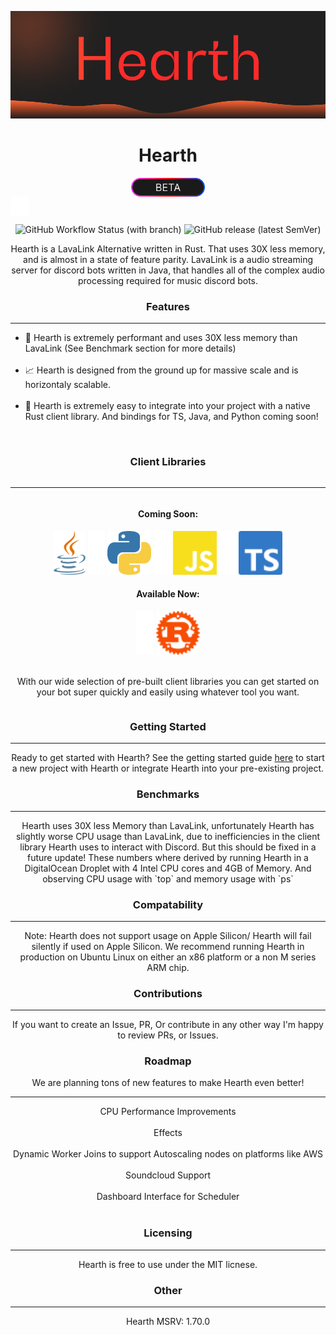 ![alt text](assets/logo.png)
<h1 align="center">
    Hearth
</h1>
<div align="center">
<img src="assets/beta.png" align="center" height="30" />
</div>
<img src="assets/spacer_vertical.png" align="center" height="30" />
<p align="center">
<img alt="GitHub Workflow Status (with branch)" src="https://img.shields.io/github/actions/workflow/status/Hearth-Industries/Hearth/rust.yml?branch=master">
<img alt="GitHub release (latest SemVer)" src="https://img.shields.io/github/v/release/Hearth-Industries/Hearth">
    
</p>
<p align="center">
Hearth is a LavaLink Alternative written in Rust. That uses 30X less memory, and is almost in a state of feature parity. LavaLink is a audio streaming server for discord bots written in Java, that handles all of the complex audio processing required for music discord bots.
</p>
<h3 align="center">Features</h3>
<hr/>
<p align="center" >
<ul>
  <li>💨 Hearth is extremely performant and uses 30X less memory than LavaLink (See Benchmark section for more details)</li><br/>
  <li>📈 Hearth is designed from the ground up for massive scale and is horizontaly scalable.</li><br/>
  <li >🔧 Hearth is extremely easy to integrate into your project with a native Rust client library. And bindings for TS, Java, and Python coming soon!</li><br/>
</ul>
<div style="display: flex;align-content: center;justify-content: center;">
    <div style="display: flex;flex-direction: column;">
        <h3 align="center">Client Libraries</h3>
        <hr/>
        <div align="center">
            <h4>Coming Soon:</h4>
            <img height="70" src="assets/java.svg"/>
            <img  height="70"  src="assets/spacer.png"/>
            <img height="70" src="assets/python.png"/>
            <img  height="70"  src="assets/spacer.png"/>
            <img  height="70"  src="assets/javascript.svg"/>
            <img  height="70"  src="assets/spacer.png"/>
            <img  height="70"  src="assets/typescript.svg"/>
            <h4>Available Now:</h4>
            <img  height="70"  src="assets/spacer.png"/>
            <img  height="70"  src="assets/rust.svg"/>
        </div>
        <br/>
        <p align="center" >
            With our wide selection of pre-built client libraries you can get started on your bot super quickly and easily using whatever tool you want. 
        </p>
    </div>
</div>

<h3 align="center">Getting Started</h3>
<hr/>
<p align="center" >
Ready to get started with Hearth? See the getting started guide <a href="https://github.com/Hearth-Industries/Hearth/blob/master/GETTING_STARTED.md">here</a> to start a new project with Hearth or integrate Hearth into your pre-existing project.
</p>
<h3 align="center">Benchmarks</h3>
<hr/>
<p align="center" >
Hearth uses 30X less Memory than LavaLink, unfortunately Hearth has slightly worse CPU usage than LavaLink, due to inefficiencies
in the client library Hearth uses to interact with Discord. But this should be fixed in a future update! These numbers where derived by running Hearth in a DigitalOcean Droplet with 4 Intel CPU cores and 4GB of Memory. And observing CPU usage with `top` and memory usage with `ps`
</p>
<h3 align="center">Compatability</h3>
<hr/>
<p align="center" >
Note: Hearth does not support usage on Apple Silicon/ Hearth will fail silently if used on Apple Silicon. We recommend running Hearth in production on Ubuntu Linux on either an x86 platform or a non M series ARM chip.
<h3 align="center">Contributions</h3>
<hr/>
<p align="center" >
If you want to create an Issue, PR, Or contribute in any other way I'm happy to review PRs, or Issues.
</p>
<h3 align="center">Roadmap</h3>
<p align="center" >
We are planning tons of new features to make Hearth even better!
<hr/>
<p align="center" >
  CPU Performance Improvements<br/><br/>
  Effects<br/><br/>
  Dynamic Worker Joins to support Autoscaling nodes on platforms like AWS<br/><br/>
  Soundcloud Support<br/><br/>
  Dashboard Interface for Scheduler <br/><br/>
<h3 align="center">Licensing</h3>
<hr/>
<p align="center" >
Hearth is free to use under the MIT licnese.
</p>
<h3 align="center">Other</h3>
<hr/>
<p align="center" >
Hearth MSRV: 1.70.0
</p>
